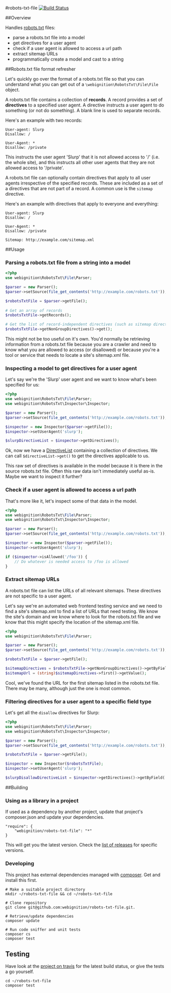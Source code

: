 #robots-txt-file [![Build Status](https://secure.travis-ci.org/webignition/robots-txt-file.png?branch=master)](http://travis-ci.org/webignition/robots-txt-file)


##Overview

Handles [robots.txt][1] files:

 - parse a robots.txt file into a model
 - get directives for a user agent
 - check if a user agent is allowed to access a url path
 - extract sitemap URLs
 - programmatically create a model and cast to a string

##Robots.txt file format refresher

Let's quickly go over the format of a robots.txt file so that you can understand what you can get out of a `\webignition\RobotsTxt\File\File` object.

A robots.txt file contains a collection of **records**. A record provides a set of **directives** to a specified user agent. A directive instructs a user agent to do something (or not do something). A blank line is used to separate records.

Here's an example with two records:

    User-agent: Slurp
    Disallow: /

    User-Agent: *
    Disallow: /private

This instructs the user agent 'Slurp' that it is not allowed access to '/' (i.e. the whole site), and this instructs all other user agents that they are not allowed access to '/private'.

A robots.txt file can optionally contain directives that apply to all user agents irrespective of the specified records. These are included as a set of a directives that are not part of a record. A common use is the `sitemap` directive.

Here's an example with directives that apply to everyone and everything:

    User-agent: Slurp
    Disallow: /

    User-Agent: *
    Disallow: /private

    Sitemap: http://example.com/sitemap.xml

##Usage

### Parsing a robots.txt file from a string into a model
```php
<?php
use webignition\RobotsTxt\File\Parser;

$parser = new Parser();
$parser->setSource(file_get_contents('http://example.com/robots.txt'));

$robotsTxtFile = $parser->getFile();
 
# Get an array of records
$robotsTxtFile->getRecords();

# Get the list of record-independent directives (such as sitemap directives):
$robotsTxtFile->getNonGroupDirectives()->get();
```

This might not be too useful on it's own. You'd normally be retrieving information from a robots.txt file because
you are a crawler and need to know what you are allowed to access (or disallowed) or because you're a tool or
service that needs to locate a site's sitemap.xml file.

### Inspecting a model to get directives for a user agent

Let's say we're the 'Slurp' user agent and we want to know what's been specified for us:

```php
<?php
use webignition\RobotsTxt\File\Parser;
use webignition\RobotsTxt\Inspector\Inspector;

$parser = new Parser();
$parser->setSource(file_get_contents('http://example.com/robots.txt'));

$inspector = new Inspector($parser->getFile());
$inspector->setUserAgent('slurp');

$slurpDirectiveList = $inspector->getDirectives();
```

Ok, now we have a [DirectiveList](https://github.com/webignition/robots-txt-file/blob/master/src/webignition/RobotsTxt/DirectiveList/DirectiveList.php)
containing a collection of directives. We can call `$directiveList->get()` to get the directives applicable to us.

This raw set of directives is available in the model because it is
there in the source robots.txt file. Often this raw data isn't
immediately useful as-is. Maybe we want to inspect it further?

### Check if a user agent is allowed to access a url path

That's more like it, let's inspect some of that data in the model.

```php
<?php
use webignition\RobotsTxt\File\Parser;
use webignition\RobotsTxt\Inspector\Inspector;

$parser = new Parser();
$parser->setSource(file_get_contents('http://example.com/robots.txt'));

$inspector = new Inspector($parser->getFile());
$inspector->setUserAgent('slurp');

if ($inspector->isAllowed('/foo')) {
    // Do whatever is needed access to /foo is allowed
}
```

### Extract sitemap URLs

A robots.txt file can list the URLs of all relevant sitemaps. These directives
are not specific to a user agent.

Let's say we're an automated web frontend testing service and we need to find a site's sitemap.xml to find a list
of URLs that need testing. We know the site's domain and we know where to look for the robots.txt file and we know
that this might specify the location of the sitemap.xml file.

```php
<?php
use webignition\RobotsTxt\File\Parser;

$parser = new Parser();
$parser->setSource(file_get_contents('http://example.com/robots.txt'));

$robotsTxtFile = $parser->getFile();

$sitemapDirectives = $robotsTxtFile->getNonGroupDirectives()->getByField('sitemap');
$sitemapUrl = (string)$sitemapDirectives->first()->getValue();
```

Cool, we've found the URL for the first sitemap listed in the robots.txt file. 
There may be many, although just the one is most common.

### Filtering directives for a user agent to a specific field type

Let's get all the `disallow` directives for Slurp:

```php
<?php
use webignition\RobotsTxt\File\Parser;
use webignition\RobotsTxt\Inspector\Inspector;

$parser = new Parser();
$parser->setSource(file_get_contents('http://example.com/robots.txt'));

$robotsTxtFile = $parser->getFile();

$inspector = new Inspector($robotsTxtFile);
$inspector->setUserAgent('slurp');

$slurpDisallowDirectiveList = $inspector->getDirectives()->getByField('disallow');
```

##Building

### Using as a library in a project
If used as a dependency by another project, update that project's composer.json
and update your dependencies.

    "require": {
        "webignition/robots-txt-file": "*"      
    }
    
This will get you the latest version. Check the [list of releases](https://github.com/webignition/robots-txt-file/releases) for specific versions.    

### Developing
This project has external dependencies managed with [composer][3]. Get and install this first.

    # Make a suitable project directory
    mkdir ~/robots-txt-file && cd ~/robots-txt-file

    # Clone repository
    git clone git@github.com:webignition/robots-txt-file.git.

    # Retrieve/update dependencies
    composer update
    
    # Run code sniffer and unit tests
    composer cs
    composer test

## Testing
Have look at the [project on travis][4] for the latest build status, or give the tests
a go yourself.

    cd ~/robots-txt-file
    composer test


[1]: http://www.robotstxt.org/
[2]: https://github.com/webignition/robots-txt-parser
[3]: http://getcomposer.org
[4]: http://travis-ci.org/webignition/robots-txt-file/builds
